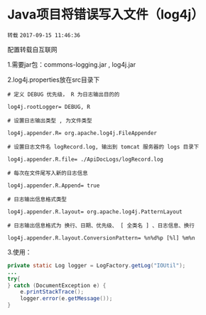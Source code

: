 # Java项目将错误写入文件（log4j）

`转载` `2017-09-15 11:46:36`

配置转载自互联网

1.需要jar包：commons-logging.jar , log4j.jar

2.log4j.properties放在src目录下


```properties
# 定义 DEBUG 优先级， R 为日志输出目的的 

log4j.rootLogger= DEBUG, R 

# 设置日志输出类型 , 为文件类型 

log4j.appender.R= org.apache.log4j.FileAppender 

# 设置日志文件名 logRecord.log, 输出到 tomcat 服务器的 logs 目录下 

log4j.appender.R.file= ./ApiDocLogs/logRecord.log 

# 每次在文件尾写入新的日志信息 

log4j.appender.R.Append= true 

# 日志输出信息格式类型 

log4j.appender.R.layout= org.apache.log4j.PatternLayout 

# 日志输出信息格式为 换行、日期、优先级、 [ 全类名 ] 、日志信息、换行 

log4j.appender.R.layout.ConversionPattern= %n%d%p [%l] %m%n 

```

3.使用： 

```java
private static Log logger = LogFactory.getLog("IOUtil");
...
try{
} catch (DocumentException e) {
	e.printStackTrace();
	logger.error(e.getMessage());
}
```
